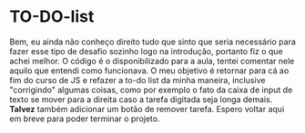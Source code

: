 # TO-DO-list

Bem, eu ainda não conheço direito tudo que sinto que seria necessário para fazer esse tipo de desafio sozinho logo na introdução, portanto fiz o que achei melhor. O código é o disponibilizado para a aula, tentei comentar nele aquilo que entendi como funcionava.
O meu objetivo é retornar para cá ao fim do curso de JS e refazer a to-do list da minha maneira, inclusive "corrigindo" algumas coisas, como por exemplo o fato da caixa de input de texto se mover para a direita caso a tarefa digitada seja longa demais.
**Talvez** também adicionar um botão de remover tarefa.
Espero voltar aqui em breve para poder terminar o projeto.
